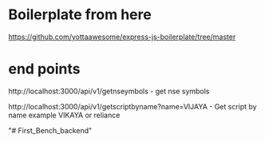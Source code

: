 # Boilerplate from here
https://github.com/yottaawesome/express-js-boilerplate/tree/master

# end points
http://localhost:3000/api/v1/getnseymbols - get nse symbols

http://localhost:3000/api/v1/getscriptbyname?name=VIJAYA  - Get script by name example VIKAYA or reliance 

"# First_Bench_backend" 
